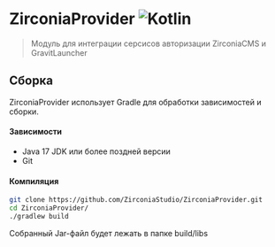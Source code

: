 # ZirconiaProvider ![Kotlin](https://img.shields.io/badge/-Kotlin-05122A?style=flat&logo=Kotlin&logoColor=FFA518)&nbsp;

> Модуль для интеграции серсисов авторизации ZirconiaCMS и GravitLauncher

## Сборка
ZirconiaProvider использует Gradle для обработки зависимостей и сборки.

#### Зависимости
* Java 17 JDK или более поздней версии
* Git

#### Компиляция
```sh
git clone https://github.com/ZirconiaStudio/ZirconiaProvider.git
cd ZirconiaProvider/
./gradlew build
```

Собранный Jar-файл будет лежать в папке build/libs
